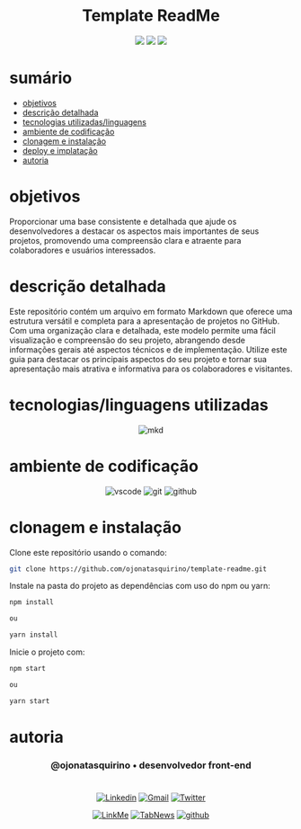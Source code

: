 <h1 align="center"> Template ReadMe</h1>

[comment]: <> (Adicione o seu usuário  e o nome do repositório)

<p align="center">
  <image
  src="https://img.shields.io/github/languages/count/ojonatasquirino/template-readme"
  />
  <image
  src="https://img.shields.io/github/languages/top/ojonatasquirino/template-readme"
  />
  <image
  src="https://img.shields.io/github/last-commit/ojonatasquirino/template-readme"
  />

</p>

# sumário 

- [objetivos](#id01)
- [descrição detalhada](#id01.01)
- [tecnologias utilizadas/linguagens](#id04)
- [ambiente de codificação](#id05)
- [clonagem e instalação](#id06)
- [deploy e implatação](#id06.01)
- [autoria](#id07)



# objetivos <a name="id01"></a>


Proporcionar uma base consistente e detalhada que ajude os desenvolvedores a destacar os aspectos mais importantes de seus projetos, promovendo uma compreensão clara e atraente para colaboradores e usuários interessados.



# descrição detalhada <a name="id01.01"></a>


Este repositório contém um arquivo em formato Markdown que oferece uma estrutura versátil e completa para a apresentação de projetos no GitHub. Com uma organização clara e detalhada, este modelo permite uma fácil visualização e compreensão do seu projeto, abrangendo desde informações gerais até aspectos técnicos e de implementação. Utilize este guia para destacar os principais aspectos do seu projeto e tornar sua apresentação mais atrativa e informativa para os colaboradores e visitantes.



# tecnologias/linguagens utilizadas <a name="id04"></a>

<div  align='center'> 
  
![mkd](https://img.shields.io/badge/Markdown-0D1117?style=for-the-badge&logo=markdown&logoColor=white)
</div>

# ambiente de codificação <a name="id05"></a>

<div  align='center'> 

![vscode](https://img.shields.io/badge/VSCode-0D1117?style=for-the-badge&logo=visual%20studio%20code&logoColor=blue)
![git](https://img.shields.io/badge/GIT-0D1117?style=for-the-badge&logo=git&logoColor=red)
![github](https://img.shields.io/badge/Github-0D1117?style=for-the-badge&logo=github&logoColor=fff)
</div>


# clonagem e instalação <a name="id06"></a>

Clone este repositório usando o comando:

```bash
git clone https://github.com/ojonatasquirino/template-readme.git
```

Instale na pasta do projeto as dependências com uso do npm ou yarn:

```bash
npm install

ou

yarn install
```

Inicie o projeto com:

```bash
npm start

ou

yarn start
```



[comment]: <> (Adicione o link da implatação, se houver)

# autoria <a name="id07"></a>

[comment]: <> (Adicione seu nome e função)

<h3 align='center'> @ojonatasquirino • desenvolvedor front-end
 </h3>

#

[comment]: <> (Adicione as suas redes sociais e profissionais)

<div  align='center'>

[![Linkedin](https://img.shields.io/badge/LinkedIn-0D1117?style=for-the-badge&logo=linkedin&logoColor=blue)](https://www.linkedin.com/in/jonatasquirino/)
<a href = "mailto:quirinoj02@gmail.com">
![Gmail](https://img.shields.io/badge/Gmail-0D1117?style=for-the-badge&logo=gmail&logoColor=red)</a>
[![Twitter](https://img.shields.io/badge/Twitter-0D1117?style=for-the-badge&logo=twitter&logoColor=054595)](https://twitter.com/ojonatasquirino)

[![LinkMe](https://img.shields.io/badge/linkMe-0D1117?style=for-the-badge&logo=upcloud&logoColor=orange)](https://bit.ly/linkquirino)
[![TabNews](https://img.shields.io/badge/tabnews-0D1117?style=for-the-badge&logo=Databricks&logoColor=fff)](https://www.tabnews.com.br/ojonatasquirino)
[![github](https://img.shields.io/badge/Github-0D1117?style=for-the-badge&logo=github&logoColor=fff)](https://www.github.com/ojonatasquirino)
</div>
